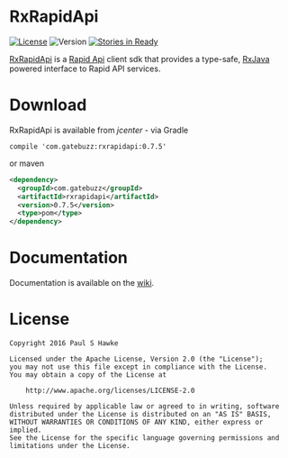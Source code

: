 # RxRapidApi
[![License](https://img.shields.io/badge/License-Apache%202.0-blue.svg?style=plastic)](https://opensource.org/licenses/Apache-2.0) 
![Version](https://img.shields.io/badge/version-0.7.5-blue.svg?style=plastic)
[![Stories in Ready](https://badge.waffle.io/psh/RxRapidApi.png?label=ready&title=Ready)](https://waffle.io/psh/RxRapidApi)

[RxRapidApi](https://github.com/psh/RxRapidApi) is a [Rapid Api](https://www.rapidapi.com/) client sdk that provides a type-safe, [RxJava](https://github.com/ReactiveX/RxJava) powered interface to Rapid API services.

# Download

RxRapidApi is available from *jcenter* - via Gradle 
```
compile 'com.gatebuzz:rxrapidapi:0.7.5'
```
or maven
```xml
<dependency>
  <groupId>com.gatebuzz</groupId>
  <artifactId>rxrapidapi</artifactId>
  <version>0.7.5</version>
  <type>pom</type>
</dependency>
```

# Documentation

Documentation is available on the [wiki](https://github.com/psh/RxRapidApi/wiki).

# License
    Copyright 2016 Paul S Hawke

    Licensed under the Apache License, Version 2.0 (the "License");
    you may not use this file except in compliance with the License.
    You may obtain a copy of the License at

        http://www.apache.org/licenses/LICENSE-2.0

    Unless required by applicable law or agreed to in writing, software
    distributed under the License is distributed on an "AS IS" BASIS,
    WITHOUT WARRANTIES OR CONDITIONS OF ANY KIND, either express or implied.
    See the License for the specific language governing permissions and
    limitations under the License.

